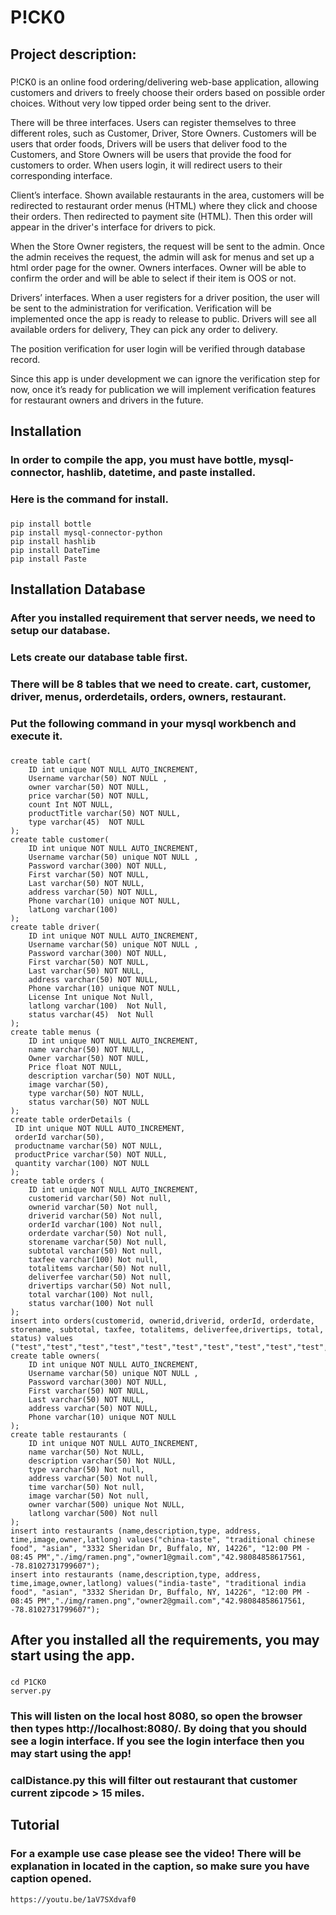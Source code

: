 # P!CK0
  ## Project description:
  ### 
  P!CK0 is an online food ordering/delivering web-base application, allowing customers and drivers to freely choose their orders based on possible order choices. Without very low tipped order being sent to the driver.

There will be three interfaces. Users can register themselves to three different roles, such as Customer, Driver, Store Owners. Customers will be users that order foods, Drivers will be users that deliver food to the Customers, and Store Owners will be users that provide the food for customers to order. When users login, it will redirect users to their corresponding interface.

Client’s interface. Shown available restaurants in the area, customers will be redirected to restaurant order menus (HTML) where they click and choose their orders. Then redirected to payment site (HTML). Then this order will appear in the driver's interface for drivers to pick.

When the Store Owner registers, the request will be sent to the admin. Once the admin receives the request, the admin will ask for menus and set up a html order page for the owner.
Owners interfaces. Owner will be able to confirm the order and will be able to select if their item is OOS or not.

Drivers’ interfaces. When a user registers for a driver position, the user will be sent to the administration for verification. Verification will be implemented once the app is ready to release to public. Drivers will see all available orders for delivery, They can pick any order to delivery.

The position verification for user login will be verified through database record. 

Since this app is under development we can ignore the verification step for now, once it’s ready for publication we will implement verification features for restaurant owners and drivers in the future. 
###
 ## Installation
 ### In order to compile the app, you must have bottle, mysql-connector, hashlib, datetime, and paste installed.
 ### Here is the command for install.  
 ###
    pip install bottle
    pip install mysql-connector-python
    pip install hashlib
    pip install DateTime
    pip install Paste
###
## Installation Database
### After you installed requirement that server needs, we need to setup our database.
### Lets create our database table first.
### There will be 8 tables that we need to create. cart, customer, driver, menus, orderdetails, orders, owners, restaurant.
### Put the following command in your mysql workbench and execute it.
### 
    create table cart(
    	ID int unique NOT NULL AUTO_INCREMENT,
        Username varchar(50) NOT NULL ,
        owner varchar(50) NOT NULL,
    	price varchar(50) NOT NULL,
        count Int NOT NULL,
        productTitle varchar(50) NOT NULL,
        type varchar(45)  NOT NULL
    );
    create table customer(
    	ID int unique NOT NULL AUTO_INCREMENT,
        Username varchar(50) unique NOT NULL ,
        Password varchar(300) NOT NULL,
    	First varchar(50) NOT NULL,
        Last varchar(50) NOT NULL,
        address varchar(50) NOT NULL,
        Phone varchar(10) unique NOT NULL,
    	latLong varchar(100)
    );
    create table driver(
    	ID int unique NOT NULL AUTO_INCREMENT,
        Username varchar(50) unique NOT NULL ,
        Password varchar(300) NOT NULL,
    	First varchar(50) NOT NULL,
        Last varchar(50) NOT NULL,
        address varchar(50) NOT NULL,
        Phone varchar(10) unique NOT NULL,
    	License Int unique Not Null,
		latlong varchar(100)  Not Null,
    	status varchar(45)  Not Null
    );
    create table menus (
        ID int unique NOT NULL AUTO_INCREMENT,
        name varchar(50) NOT NULL,
        Owner varchar(50) NOT NULL,
        Price float NOT NULL,
        description varchar(50) NOT NULL,
        image varchar(50),
        type varchar(50) NOT NULL,
        status varchar(50) NOT NULL
    );
    create table orderDetails (
     ID int unique NOT NULL AUTO_INCREMENT,
     orderId varchar(50),
     productname varchar(50) NOT NULL,
     productPrice varchar(50) NOT NULL,
     quantity varchar(100) NOT NULL
    );
    create table orders (
        ID int unique NOT NULL AUTO_INCREMENT,
        customerid varchar(50) Not null,
        ownerid varchar(50) Not null,
        driverid varchar(50) Not null,
        orderId varchar(100) Not null,
        orderdate varchar(50) Not null,
        storename varchar(50) Not null,
        subtotal varchar(50) Not null,
        taxfee varchar(100) Not null,
        totalitems varchar(50) Not null,
        deliverfee varchar(50) Not null,
        drivertips varchar(50) Not null,
        total varchar(100) Not null,
        status varchar(100) Not null
    );
    insert into orders(customerid, ownerid,driverid, orderId, orderdate, storename, subtotal, taxfee, totalitems, deliverfee,drivertips, total, status) values ("test","test","test","test","test","test","test","test","test","test","test","test","test");
    create table owners(
    	ID int unique NOT NULL AUTO_INCREMENT,
        Username varchar(50) unique NOT NULL ,
        Password varchar(300) NOT NULL,
    	First varchar(50) NOT NULL,
        Last varchar(50) NOT NULL,
        address varchar(50) NOT NULL,
        Phone varchar(10) unique NOT NULL
    );
    create table restaurants (
        ID int unique NOT NULL AUTO_INCREMENT,
        name varchar(50) Not NULL,
        description varchar(50) Not NULL,
        type varchar(50) Not null,
        address varchar(50) Not null,
        time varchar(50) Not null,
        image varchar(50) Not null,
        owner varchar(500) unique Not NULL,
        latlong varchar(500) Not null
    );
    insert into restaurants (name,description,type, address, time,image,owner,latlong) values("china-taste", "traditional chinese food", "asian", "3332 Sheridan Dr, Buffalo, NY, 14226", "12:00 PM - 08:45 PM","./img/ramen.png","owner1@gmail.com","42.98084858617561, -78.8102731799607");
	insert into restaurants (name,description,type, address, time,image,owner,latlong) values("india-taste", "traditional india food", "asian", "3332 Sheridan Dr, Buffalo, NY, 14226", "12:00 PM - 08:45 PM","./img/ramen.png","owner2@gmail.com","42.98084858617561, -78.8102731799607");
### 

## After you installed all the requirements, you may start using the app.

###
    cd P1CK0
    server.py
### 
### This will listen on the local host 8080, so open the browser then types http://localhost:8080/. By doing that you should see a login interface. If you see the login interface then you may start using the app!

### calDistance.py this will filter out restaurant that customer current zipcode > 15 miles.
## Tutorial
### For a example use case please see the video! There will be explanation in located in the caption, so make sure you have caption opened. 
    https://youtu.be/1aV7SXdvaf0
